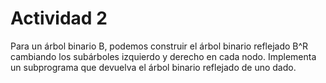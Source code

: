 # Actividad 2
Para un árbol binario B, podemos construir el árbol binario reflejado B^R cambiando los subárboles izquierdo y 
derecho en cada nodo. 
Implementa un subprograma que devuelva el árbol binario reflejado de uno dado. 
